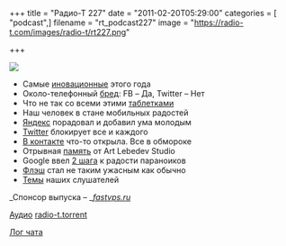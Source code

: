 +++
title = "Радио-Т 227"
date = "2011-02-20T05:29:00"
categories = [ "podcast",]
filename = "rt_podcast227"
image = "https://radio-t.com/images/radio-t/rt227.png"

+++

![](https://radio-t.com/images/radio-t/rt227.png)

- Самые [иновационные](http://www.fastcompany.com/most-innovative-companies/2011/) этого года
- Около-телефонный [бред](http://www.readwriteweb.com/archives/facebook_could_change_telephones_forever.php): FB – Да, Twitter – Нет
- Что не так со всеми этими [таблетками](http://www.engadget.com/2011/02/16/motorola-xoom-vs-samsung-galaxy-tab-10-1-vs-lg-g-slate-batt/)
- Наш человек в стане мобильных радостей
- [Яндекс](http://clubs.ya.ru/company/replies.xml?item_no=33926) порадовал и добавил ума молодым
- [Twitter](http://www.bgr.com/2011/02/18/twitter-suspends-ubertwitter-twitdroyd-for-policy-violations/) блокирует все и каждого
- [В контакте](http://internetno.net/2011/02/15/prozrachnye-steny-socialnaja-set-v-kontakte-otkryla-stranicy-polzovatelejj/) что-то открыла. Все в обмороке
- Отрывная [память](http://www.switched.com/2011/02/16/art-lebedev-fleshkus-cardboard-flash-drive/) от Art Lebedev Studio
- Googlе ввел [2 шага](http://habrahabr.ru/blogs/google/113603/) к радости параноиков
- [Флэш](http://mashable.com/2011/02/09/web-video-flash-player-10-2/) стал не таким ужасным как обычно
- [Темы](http://radio-t.com/temi_dlja_vipuskov/temy-dlya-227/) наших слушателей

_Спонсор выпуска – _[_fastvps.ru_](http://fastvps.ru/)

[Аудио](http://archive.rucast.net/radio-t/media/rt_podcast227.mp3)
[radio-t.torrent](http://www.radio-t.com/torrents/rt_podcast227.mp3.torrent)

[Лог чата](http://chat.radio-t.com/logs/radio-t-227.html)


<audio src="http://archive.rucast.net/radio-t/media/rt_podcast227.mp3" preload="none"></audio>